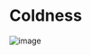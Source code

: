 # Coldness
![image](https://github.com/DarknessVortex/Coldness/assets/131282271/a473ee29-6584-4593-8927-20a2c2124697)

